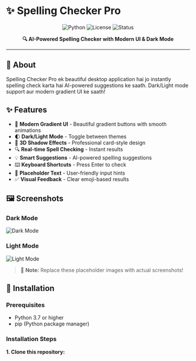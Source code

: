 # ✨ Spelling Checker Pro

<div align="center">

![Python](https://img.shields.io/badge/Python-3.7+-blue?logo=python&logoColor=white)
![License](https://img.shields.io/badge/License-MIT-green)
![Status](https://img.shields.io/badge/Status-Active-success)

**🔍 AI-Powered Spelling Checker with Modern UI & Dark Mode**

</div>

---

## 📖 About

Spelling Checker Pro ek beautiful desktop application hai jo instantly spelling check karta hai AI-powered suggestions ke saath. Dark/Light mode support aur modern gradient UI ke saath!

## ✨ Features

- 🎨 **Modern Gradient UI** - Beautiful gradient buttons with smooth animations
- 🌓 **Dark/Light Mode** - Toggle between themes
- 💫 **3D Shadow Effects** - Professional card-style design
- 🔍 **Real-time Spell Checking** - Instant results
- 💡 **Smart Suggestions** - AI-powered spelling suggestions
- ⌨️ **Keyboard Shortcuts** - Press Enter to check
- 📝 **Placeholder Text** - User-friendly input hints
- ✅ **Visual Feedback** - Clear emoji-based results

## 🖼️ Screenshots

### Dark Mode
![Dark Mode](https://via.placeholder.com/800x600/1a1a2e/00d4ff?text=Dark+Mode+Screenshot)

### Light Mode  
![Light Mode](https://via.placeholder.com/800x600/f0f4f8/2c3e50?text=Light+Mode+Screenshot)

> 📸 **Note:** Replace these placeholder images with actual screenshots!

## 🚀 Installation

### Prerequisites
- Python 3.7 or higher
- pip (Python package manager)

### Installation Steps

**1. Clone this repository:**
